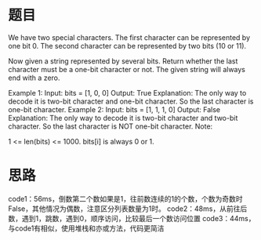 题目
===
We have two special characters. The first character can be represented by one bit 0. The second character can be represented by two bits (10 or 11).

Now given a string represented by several bits. Return whether the last character must be a one-bit character or not. The given string will always end with a zero.

Example 1:
Input: 
bits = [1, 0, 0]
Output: True
Explanation: 
The only way to decode it is two-bit character and one-bit character. So the last character is one-bit character.
Example 2:
Input: 
bits = [1, 1, 1, 0]
Output: False
Explanation: 
The only way to decode it is two-bit character and two-bit character. So the last character is NOT one-bit character.
Note:

1 <= len(bits) <= 1000.
bits[i] is always 0 or 1.

思路
=====
code1：56ms，倒数第二个数如果是1，往前数连续的1的个数，个数为奇数时False，其他情况为偶数，注意区分列表数量为1时。
code2：48ms，从前往后数，遇到1，跳数，遇到0，顺序访问，比较最后一个数访问位置
code3：44ms，与code1有相似，使用堆栈和亦或方法，代码更简洁
